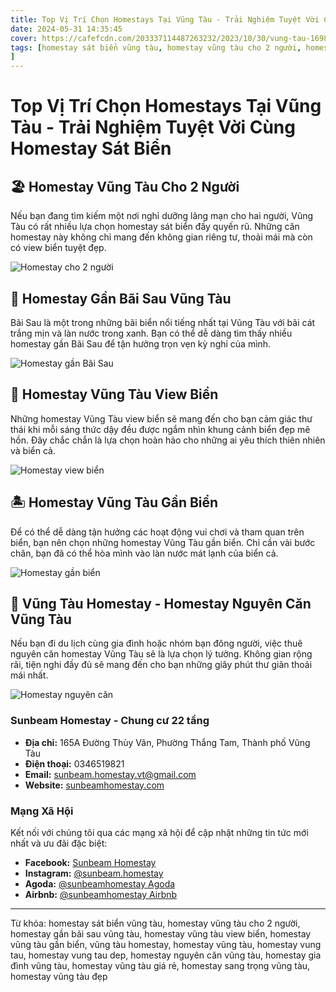 ```yaml
---
title: Top Vị Trí Chọn Homestays Tại Vũng Tàu - Trải Nghiệm Tuyệt Vời Cùng Homestay Sát Biển
date: 2024-05-31 14:35:45
cover: https://cafefcdn.com/203337114487263232/2023/10/30/vung-tau-1698465981868706183225-1698655039859-1698655042036709930409.jpg
tags: [homestay sát biển vũng tàu, homestay vũng tàu cho 2 người, homestay gần bãi sau vũng tàu, homestay vũng tàu view biển, homestay vũng tàu gần biển, vũng tàu homestay, homestay vũng tàu, homestay vung tau, homestay vung tau dep, homestay nguyên căn vũng tàu, homestay gia đình vũng tàu, homestay vũng tàu giá rẻ, homestay sang trọng vũng tàu, homestay vũng tàu đẹp
]
---
```


# Top Vị Trí Chọn Homestays Tại Vũng Tàu - Trải Nghiệm Tuyệt Vời Cùng Homestay Sát Biển

## 🏖 Homestay Vũng Tàu Cho 2 Người

Nếu bạn đang tìm kiếm một nơi nghỉ dưỡng lãng mạn cho hai người, Vũng Tàu có rất nhiều lựa chọn homestay sát biển đầy quyến rũ. Những căn homestay này không chỉ mang đến không gian riêng tư, thoải mái mà còn có view biển tuyệt đẹp.

![Homestay cho 2 người](https://drscdn.500px.org/photo/1093681076/q%3D80_m%3D600/v2?sig=ff7435ba2ad8d32d4fd702c0c150546370b578f6077d1e8ea0f3ca481f69773b "Homestay cho 2 người")

## 🌅 Homestay Gần Bãi Sau Vũng Tàu

Bãi Sau là một trong những bãi biển nổi tiếng nhất tại Vũng Tàu với bãi cát trắng mịn và làn nước trong xanh. Bạn có thể dễ dàng tìm thấy nhiều homestay gần Bãi Sau để tận hưởng trọn vẹn kỳ nghỉ của mình.

![Homestay gần Bãi Sau](https://drscdn.500px.org/photo/1094006796/q%3D80_m%3D600/v2?sig=48cdd3f977260300746ac85f9f160f042d87226334358d63794bffc60a24c935 "Homestay gần Bãi Sau")

## 🌊 Homestay Vũng Tàu View Biển

Những homestay Vũng Tàu view biển sẽ mang đến cho bạn cảm giác thư thái khi mỗi sáng thức dậy đều được ngắm nhìn khung cảnh biển đẹp mê hồn. Đây chắc chắn là lựa chọn hoàn hảo cho những ai yêu thích thiên nhiên và biển cả.

![Homestay view biển](https://ik.imagekit.io/tvlk/blog/2023/09/bai-truoc-7.jpg?tr=dpr-2,w-675 "Homestay view biển")

## 🏝 Homestay Vũng Tàu Gần Biển

Để có thể dễ dàng tận hưởng các hoạt động vui chơi và tham quan trên biển, bạn nên chọn những homestay Vũng Tàu gần biển. Chỉ cần vài bước chân, bạn đã có thể hòa mình vào làn nước mát lạnh của biển cả.

![Homestay gần biển](https://xdcs.cdnchinhphu.vn/446259493575335936/2023/12/17/bariavungtau-17027988756532145792606.jpg "Homestay gần biển")

## 🏡 Vũng Tàu Homestay - Homestay Nguyên Căn Vũng Tàu

Nếu bạn đi du lịch cùng gia đình hoặc nhóm bạn đông người, việc thuê nguyên căn homestay Vũng Tàu sẽ là lựa chọn lý tưởng. Không gian rộng rãi, tiện nghi đầy đủ sẽ mang đến cho bạn những giây phút thư giãn thoải mái nhất.

![Homestay nguyên căn](https://drscdn.500px.org/photo/1093681090/q%3D80_m%3D600/v2?sig=24cc1dc03e1a9af5ae4652a10ef32602c27409c0f237acdfded3926fc97955b1 "Homestay nguyên căn")


### Sunbeam Homestay - Chung cư 22 tầng

- **Địa chỉ:** 165A Đường Thùy Vân, Phường Thắng Tam, Thành phố Vũng Tàu
- **Điện thoại:** 0346519821
- **Email:** sunbeam.homestay.vt@gmail.com
- **Website:** [sunbeamhomestay.com](http://sunbeamhomestay.com)

### Mạng Xã Hội

Kết nối với chúng tôi qua các mạng xã hội để cập nhật những tin tức mới nhất và ưu đãi đặc biệt:

- **Facebook:** [Sunbeam Homestay](http://www.facebook.com/sunbeamhomestay)
- **Instagram:** [@sunbeam.homestay](https://www.instagram.com/sunbeam.homestay)
- **Agoda:** [@sunbeamhomestay Agoda](https://www.agoda.com/vi-vn/seaview-50m-from-beach-2-bedrooms-bluesea/hotel/vung-tau-vn.html?ds=kJ0zn2gFOIAcm%2FzB)
- **Airbnb:** [@sunbeamhomestay Airbnb](https://airbnb.com/h/sunbeam-homestay)

---

Từ khóa: homestay sát biển vũng tàu, homestay vũng tàu cho 2 người, homestay gần bãi sau vũng tàu, homestay vũng tàu view biển, homestay vũng tàu gần biển, vũng tàu homestay, homestay vũng tàu, homestay vung tau, homestay vung tau dep, homestay nguyên căn vũng tàu, homestay gia đình vũng tàu, homestay vũng tàu giá rẻ, homestay sang trọng vũng tàu, homestay vũng tàu đẹp
